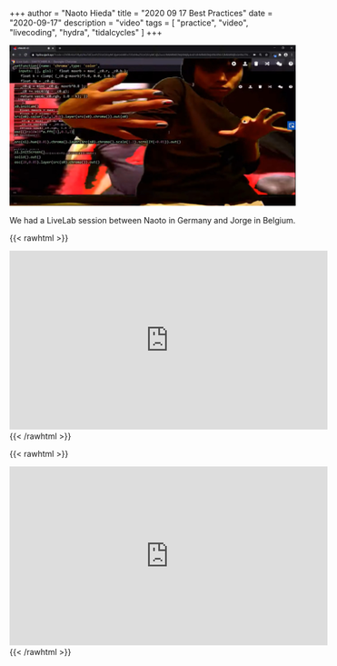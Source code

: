 +++
author = "Naoto Hieda"
title = "2020 09 17 Best Practices"
date = "2020-09-17"
description = "video"
tags = [ "practice", "video", "livecoding", "hydra", "tidalcycles" ]
+++

![](/images/2020-09-17-best-practices-session.jpg)

We had a LiveLab session between Naoto in Germany and Jorge in Belgium.

{{< rawhtml >}}
<div class="youtube-container">
<iframe class="youtube-video" width="560" height="315" src="https://www.youtube.com/embed/AP2DseM4ENA" frameborder="0" allow="accelerometer; autoplay; encrypted-media; gyroscope; picture-in-picture" allowfullscreen></iframe>
</div>
{{< /rawhtml >}}

{{< rawhtml >}}
<div class="youtube-container">
<iframe class="youtube-video" width="560" height="315" src="https://www.youtube.com/embed/R0ChT1yGz5g" frameborder="0" allow="accelerometer; autoplay; encrypted-media; gyroscope; picture-in-picture" allowfullscreen></iframe>
</div>
{{< /rawhtml >}}
